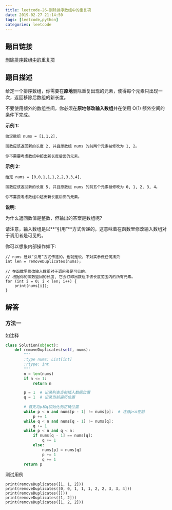 ```yaml
---
title: leetcode-26-删除排序数组中的重复项
date: 2019-02-27 21:14:50
tags: [leetcode,python]
categories: leetcode
---
```


## 题目链接

[删除排序数组中的重复项](https://leetcode-cn.com/problems/remove-duplicates-from-sorted-array/)

## 题目描述

给定一个排序数组，你需要在**原地**删除重复出现的元素，使得每个元素只出现一次，返回移除后数组的新长度。

不要使用额外的数组空间，你必须在**原地修改输入数组**并在使用 O(1) 额外空间的条件下完成。

**示例 1:**

```
给定数组 nums = [1,1,2], 

函数应该返回新的长度 2, 并且原数组 nums 的前两个元素被修改为 1, 2。 

你不需要考虑数组中超出新长度后面的元素。
```

**示例 2:**

```
给定 nums = [0,0,1,1,1,2,2,3,3,4],

函数应该返回新的长度 5, 并且原数组 nums 的前五个元素被修改为 0, 1, 2, 3, 4。

你不需要考虑数组中超出新长度后面的元素。
```

**说明:**

为什么返回数值是整数，但输出的答案是数组呢?

请注意，输入数组是以**“引用”**方式传递的，这意味着在函数里修改输入数组对于调用者是可见的。

你可以想象内部操作如下:

```
// nums 是以“引用”方式传递的。也就是说，不对实参做任何拷贝
int len = removeDuplicates(nums);

// 在函数里修改输入数组对于调用者是可见的。
// 根据你的函数返回的长度, 它会打印出数组中该长度范围内的所有元素。
for (int i = 0; i < len; i++) {
    print(nums[i]);
}
```

## 解答

### 方法一

如注释

```python
class Solution(object):
    def removeDuplicates(self, nums):
        """
        :type nums: List[int]
        :rtype: int
        """
        n = len(nums)
        if n <= 1:
            return n

        p = 1  # 记录列表当前插入数据位置
        q = 1  # 记录当前遍历位置
		
        # 首先将p和q初始化到正确位置
        while p < n and nums[p - 1] != nums[p]:  # 注意p<n在前
            p += 1
        while q < n and nums[q - 1] != nums[q]:
            q += 1
        while p < n and q < n:
            if nums[q - 1] == nums[q]:
                q += 1
            else:
                nums[p] = nums[q]
                p += 1
                q += 1
        return p
```

测试用例

```
print(removeDuplicates([1, 1, 2]))
print(removeDuplicates([0, 0, 1, 1, 1, 2, 2, 3, 3, 4]))
print(removeDuplicates([]))
print(removeDuplicates([1, 2]))
print(removeDuplicates([1, 2, 2]))
```

